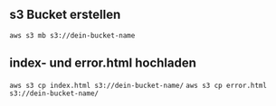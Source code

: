 ## s3 Bucket erstellen
`aws s3 mb s3://dein-bucket-name`

## index- und error.html hochladen
`aws s3 cp index.html s3://dein-bucket-name/`
`aws s3 cp error.html s3://dein-bucket-name/`
